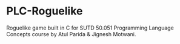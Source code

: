 # PLC-Roguelike
Roguelike game built in C for SUTD 50.051 Programming Language Concepts course by Atul Parida &amp; Jignesh Motwani.
